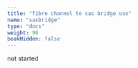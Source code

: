 ```yaml
---
title: "fibre channel to sas bridge use"
name: "sasbridge"
type: "docs"
weight: 90
bookHidden: false
---
```

not started
